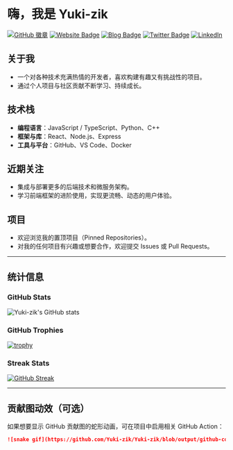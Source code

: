 # 嗨，我是 Yuki-zik

[![GitHub 徽章](https://img.shields.io/badge/-GitHub-181717?style=flat&logo=GitHub&logoColor=white)](https://github.com/Yuki-zik)
[![Website Badge](https://img.shields.io/badge/Website-我的主页重要?style=flat&logo=internet-explorer)](#)
[![Blog Badge](https://img.shields.io/badge/Blog-我的博客lightgrey?style=flat&logo=rss)](#)
[![Twitter Badge](https://img.shields.io/badge/Twitter-我的推特-blue?style=flat&logo=twitter)](#)
[![LinkedIn](https://img.shields.io/badge/LinkedIn-我的领英0A66C2?style=flat&logo=linkedin&logoColor=white)](#)

## 关于我
- 一个对各种技术充满热情的开发者，喜欢构建有趣又有挑战性的项目。  
- 通过个人项目与社区贡献不断学习、持续成长。

## 技术栈
- **编程语言**：JavaScript / TypeScript、Python、C++  
- **框架与库**：React、Node.js、Express  
- **工具与平台**：GitHub、VS Code、Docker  

## 近期关注
- 集成与部署更多的后端技术和微服务架构。  
- 学习前端框架的进阶使用，实现更流畅、动态的用户体验。  

## 项目
- 欢迎浏览我的置顶项目（Pinned Repositories）。  
- 对我的任何项目有兴趣或想要合作，欢迎提交 Issues 或 Pull Requests。

---

## 统计信息

### GitHub Stats
![Yuki-zik's GitHub stats](https://github-readme-stats.vercel.app/api?username=Yuki-zik&show_icons=true&theme=tokyonight)

### GitHub Trophies
[![trophy](https://github-profile-trophy.vercel.app/?username=Yuki-zik&theme=onedark)](https://github.com/ryo-ma/github-profile-trophy)

### Streak Stats
[![GitHub Streak](https://streak-stats.demolab.com?user=Yuki-zik&theme=calm)](https://git.io/streak-stats)

---

## 贡献图动效（可选）
如果想要显示 GitHub 贡献图的蛇形动画，可在项目中启用相关 GitHub Action：

```markdown
![snake gif](https://github.com/Yuki-zik/Yuki-zik/blob/output/github-contribution-grid-snake.gif)
